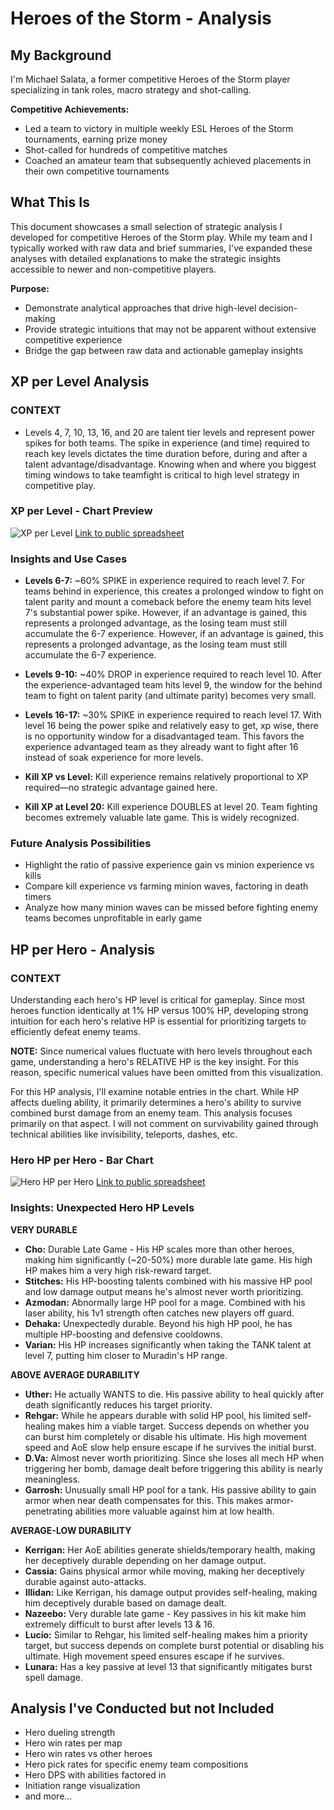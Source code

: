 # Heroes of the Storm - Analysis

## My Background

I'm Michael Salata, a former competitive Heroes of the Storm player specializing in tank roles, macro strategy and shot-calling.

**Competitive Achievements:**
- Led a team to victory in multiple weekly ESL Heroes of the Storm tournaments, earning prize money
- Shot-called for hundreds of competitive matches
- Coached an amateur team that subsequently achieved placements in their own competitive tournaments

## What This Is
This document showcases a small selection of strategic analysis I developed for competitive Heroes of the Storm play. While my team and I typically worked with raw data and brief summaries, I've expanded these analyses with detailed explanations to make the strategic insights accessible to newer and non-competitive players.

**Purpose:**
- Demonstrate analytical approaches that drive high-level decision-making
- Provide strategic intuitions that may not be apparent without extensive competitive experience
- Bridge the gap between raw data and actionable gameplay insights

## XP per Level Analysis
### CONTEXT
- Levels 4, 7, 10, 13, 16, and 20 are talent tier levels and represent power spikes for both teams. The spike in experience (and time) required to reach key levels dictates the time duration before, during and after a talent advantage/disadvantage. Knowing when and where you biggest timing windows to take teamfight is critical to high level strategy in competitive play.

### XP per Level - Chart Preview
![XP per Level](assets/HotS_Charts/HotS_xp_per_Level.png)
[Link to public spreadsheet](https://docs.google.com/spreadsheets/d/1XsdmDGCv5CXcDPE0u7HsFiBPaS7XBHaMglIu3-iLZXQ)

### Insights and Use Cases
- **Levels 6-7:** ~60% SPIKE in experience required to reach level 7. For teams behind in experience, this creates a prolonged window to fight on talent parity and mount a comeback before the enemy team hits level 7's substantial power spike. However, if an advantage is gained, this represents a prolonged advantage, as the losing team must still accumulate the 6-7 experience. However, if an advantage is gained, this represents a prolonged advantage, as the losing team must still accumulate the 6-7 experience.

- **Levels 9-10:** ~40% DROP in experience required to reach level 10. After the experience-advantaged team hits level 9, the window for the behind team to fight on talent parity (and ultimate parity) becomes very small.

- **Levels 16-17:** ~30% SPIKE in experience required to reach level 17. With level 16 being the power spike and relatively easy to get, xp wise, there is no opportunity window for a disadvantaged team. This favors the experience advantaged team as they already want to fight after 16 instead of soak experience for more levels.

- **Kill XP vs Level:** Kill experience remains relatively proportional to XP required—no strategic advantage gained here.

- **Kill XP at Level 20:** Kill experience DOUBLES at level 20. Team fighting becomes extremely valuable late game. This is widely recognized.

### Future Analysis Possibilities
- Highlight the ratio of passive experience gain vs minion experience vs kills
- Compare kill experience vs farming minion waves, factoring in death timers
- Analyze how many minion waves can be missed before fighting enemy teams becomes unprofitable in early game

## HP per Hero - Analysis
### CONTEXT

Understanding each hero's HP level is critical for gameplay. Since most heroes function identically at 1% HP versus 100% HP, developing strong intuition for each hero's relative HP is essential for prioritizing targets to efficiently defeat enemy teams.

**NOTE:** Since numerical values fluctuate with hero levels throughout each game, understanding a hero's RELATIVE HP is the key insight. For this reason, specific numerical values have been omitted from this visualization.

For this HP analysis, I'll examine notable entries in the chart. While HP affects dueling ability, it primarily determines a hero's ability to survive combined burst damage from an enemy team. This analysis focuses primarily on that aspect. I will not comment on survivability gained through technical abilities like invisibility, teleports, dashes, etc.

### Hero HP per Hero - Bar Chart
![Hero HP per Hero](assets/HotS_Charts/HP_per_Hero.png)
[Link to public spreadsheet](https://docs.google.com/spreadsheets/d/1Lj6p__CxRtoO6-UZv3RW_0QxE5hp_4aI0R_0ZYYvBzU/edit?usp=sharing)

### Insights: Unexpected Hero HP Levels 

**VERY DURABLE**
- **Cho:** Durable Late Game - His HP scales more than other heroes, making him significantly (~20-50%) more durable late game. His high HP makes him a very high risk-reward target.
- **Stitches:** His HP-boosting talents combined with his massive HP pool and low damage output means he's almost never worth prioritizing.
- **Azmodan:** Abnormally large HP pool for a mage. Combined with his laser ability, his 1v1 strength often catches new players off guard.
- **Dehaka:** Unexpectedly durable. Beyond his high HP pool, he has multiple HP-boosting and defensive cooldowns.
- **Varian:** His HP increases significantly when taking the TANK talent at level 7, putting him closer to Muradin's HP range.

**ABOVE AVERAGE DURABILITY**
- **Uther:** He actually WANTS to die. His passive ability to heal quickly after death significantly reduces his target priority.
- **Rehgar:** While he appears durable with solid HP pool, his limited self-healing makes him a viable target. Success depends on whether you can burst him completely or disable his ultimate. His high movement speed and AoE slow help ensure escape if he survives the initial burst.
- **D.Va:** Almost never worth prioritizing. Since she loses all mech HP when triggering her bomb, damage dealt before triggering this ability is nearly meaningless.
- **Garrosh:** Unusually small HP pool for a tank. His passive ability to gain armor when near death compensates for this. This makes armor-penetrating abilities more valuable against him at low health.

**AVERAGE-LOW DURABILITY**
- **Kerrigan:** Her AoE abilities generate shields/temporary health, making her deceptively durable depending on her damage output.
- **Cassia:** Gains physical armor while moving, making her deceptively durable against auto-attacks.
- **Illidan:** Like Kerrigan, his damage output provides self-healing, making him deceptively durable based on damage dealt.
- **Nazeebo:** Very durable late game - Key passives in his kit make him extremely difficult to burst after levels 13 & 16.
- **Lucio:** Similar to Rehgar, his limited self-healing makes him a priority target, but success depends on complete burst potential or disabling his ultimate. High movement speed ensures escape if he survives.
- **Lunara:** Has a key passive at level 13 that significantly mitigates burst spell damage.


## Analysis I've Conducted but not Included
- Hero dueling strength
- Hero win rates per map
- Hero win rates vs other heroes
- Hero pick rates for specific enemy team compositions
- Hero DPS with abilities factored in
- Initiation range visualization
- and more...
